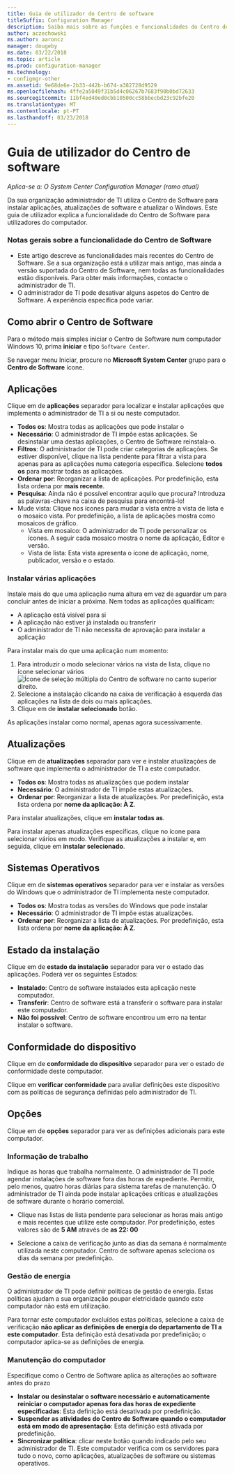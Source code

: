 ```yaml
---
title: Guia de utilizador do Centro de software
titleSuffix: Configuration Manager
description: Saiba mais sobre as funções e funcionalidades do Centro de Software
author: aczechowski
ms.author: aaroncz
manager: dougeby
ms.date: 03/22/2018
ms.topic: article
ms.prod: configuration-manager
ms.technology:
- configmgr-other
ms.assetid: 9e68de6e-2b33-442b-b674-a382728d9529
ms.openlocfilehash: 4ffe2a5049f31b5d4c06267b7683f90b0bd72633
ms.sourcegitcommit: 11bf4ed40ed0cbb10500cc58bbecbd23c92bfe20
ms.translationtype: MT
ms.contentlocale: pt-PT
ms.lasthandoff: 03/23/2018
---
```

# <a name="software-center-user-guide"></a>Guia de utilizador do Centro de software

*Aplica-se a: O System Center Configuration Manager (ramo atual)*

Da sua organização administrador de TI utiliza o Centro de Software para instalar aplicações, atualizações de software e atualizar o Windows. Este guia de utilizador explica a funcionalidade do Centro de Software para utilizadores do computador.

### <a name="general-notes-about-software-center-functionality"></a>Notas gerais sobre a funcionalidade do Centro de Software
- Este artigo descreve as funcionalidades mais recentes do Centro de Software. Se a sua organização está a utilizar mais antigo, mas ainda a versão suportada do Centro de Software, nem todas as funcionalidades estão disponíveis. Para obter mais informações, contacte o administrador de TI.
- O administrador de TI pode desativar alguns aspetos do Centro de Software. A experiência específica pode variar.
<!-- - Your IT admin may change the color of Software Center, and add your organization's logo. The images in this article show the default experience. -->



## <a name="how-to-open-software-center"></a>Como abrir o Centro de Software

Para o método mais simples iniciar o Centro de Software num computador Windows 10, prima **iniciar** e tipo `Software Center`. 

Se navegar menu Iniciar, procure no **Microsoft System Center** grupo para o **Centro de Software** ícone.



## <a name="applications"></a>Aplicações

Clique em de **aplicações** separador para localizar e instalar aplicações que implementa o administrador de TI a si ou neste computador.
- **Todos os**: Mostra todas as aplicações que pode instalar o
- **Necessário**: O administrador de TI impõe estas aplicações. Se desinstalar uma destas aplicações, o Centro de Software reinstala-o.
- **Filtros**: O administrador de TI pode criar categorias de aplicações. Se estiver disponível, clique na lista pendente para filtrar a vista para apenas para as aplicações numa categoria específica. Selecione **todos os** para mostrar todas as aplicações.
- **Ordenar por**: Reorganizar a lista de aplicações. Por predefinição, esta lista ordena por **mais recente**.
- **Pesquisa**: Ainda não é possível encontrar aquilo que procura? Introduza as palavras-chave na caixa de pesquisa para encontrá-lo!
-  Mude vista: Clique nos ícones para mudar a vista entre a vista de lista e o mosaico vista. Por predefinição, a lista de aplicações mostra como mosaicos de gráfico. 
    - Vista em mosaico: O administrador de TI pode personalizar os ícones. A seguir cada mosaico mostra o nome da aplicação, Editor e versão. 
    - Vista de lista: Esta vista apresenta o ícone de aplicação, nome, publicador, versão e o estado. 


### <a name="install-multiple-applications"></a>Instalar várias aplicações 
<!-- 1357126 -->
Instale mais do que uma aplicação numa altura em vez de aguardar um para concluir antes de iniciar a próxima. Nem todas as aplicações qualificam:
- A aplicação está visível para si
- A aplicação não estiver já instalada ou transferir
- O administrador de TI não necessita de aprovação para instalar a aplicação

Para instalar mais do que uma aplicação num momento:
 1. Para introduzir o modo selecionar vários na vista de lista, clique no ícone selecionar vários ![Ícone de seleção múltipla do Centro de software](media/software-center-multi-select-apps.png) no canto superior direito.
 2. Selecione a instalação clicando na caixa de verificação à esquerda das aplicações na lista de dois ou mais aplicações.
 3. Clique em de **instalar selecionado** botão.

As aplicações instalar como normal, apenas agora sucessivamente.




## <a name="updates"></a>Atualizações

Clique em de **atualizações** separador para ver e instalar atualizações de software que implementa o administrador de TI a este computador.  
- **Todos os**: Mostra todas as atualizações que podem instalar
- **Necessário**: O administrador de TI impõe estas atualizações.
- **Ordenar por**: Reorganizar a lista de atualizações. Por predefinição, esta lista ordena por **nome da aplicação: À Z**.

Para instalar atualizações, clique em **instalar todas as**.

Para instalar apenas atualizações específicas, clique no ícone para selecionar vários em modo. Verifique as atualizações a instalar e, em seguida, clique em **instalar selecionado**.



## <a name="operating-systems"></a>Sistemas Operativos

Clique em de **sistemas operativos** separador para ver e instalar as versões do Windows que o administrador de TI implementa neste computador.  
- **Todos os**: Mostra todas as versões do Windows que pode instalar
- **Necessário**: O administrador de TI impõe estas atualizações.
- **Ordenar por**: Reorganizar a lista de atualizações. Por predefinição, esta lista ordena por **nome da aplicação: À Z**.



## <a name="installation-status"></a>Estado da instalação

Clique em de **estado da instalação** separador para ver o estado das aplicações. Poderá ver os seguintes Estados:
- **Instalado**: Centro de software instalados esta aplicação neste computador.
- **Transferir**: Centro de software está a transferir o software para instalar este computador.
- **Não foi possível**: Centro de software encontrou um erro na tentar instalar o software.



## <a name="device-compliance"></a>Conformidade do dispositivo

Clique em de **conformidade do dispositivo** separador para ver o estado de conformidade deste computador.

Clique em **verificar conformidade** para avaliar definições este dispositivo com as políticas de segurança definidas pelo administrador de TI.



## <a name="options"></a>Opções

Clique em de **opções** separador para ver as definições adicionais para este computador.

### <a name="work-information"></a>Informação de trabalho

Indique as horas que trabalha normalmente. O administrador de TI pode agendar instalações de software fora das horas de expediente. Permitir, pelo menos, quatro horas diárias para sistema tarefas de manutenção. O administrador de TI ainda pode instalar aplicações críticas e atualizações de software durante o horário comercial.

- Clique nas listas de lista pendente para selecionar as horas mais antigo e mais recentes que utilize este computador. Por predefinição, estes valores são de **5 AM** através de **as 22: 00**

- Selecione a caixa de verificação junto as dias da semana é normalmente utilizada neste computador. Centro de software apenas seleciona os dias da semana por predefinição.  


### <a name="power-management"></a>Gestão de energia

O administrador de TI pode definir políticas de gestão de energia. Estas políticas ajudam a sua organização poupar eletricidade quando este computador não está em utilização. 

Para tornar este computador excluídos estas políticas, selecione a caixa de verificação **não aplicar as definições de energia do departamento de TI a este computador**. Esta definição está desativada por predefinição; o computador aplica-se as definições de energia. 


### <a name="computer-maintenance"></a>Manutenção do computador

Especifique como o Centro de Software aplica as alterações ao software antes do prazo
- **Instalar ou desinstalar o software necessário e automaticamente reiniciar o computador apenas fora das horas de expediente especificadas**: Esta definição está desativada por predefinição.
- **Suspender as atividades do Centro de Software quando o computador está em modo de apresentação**: Esta definição está ativada por predefinição.
- **Sincronizar política**: clicar neste botão quando indicado pelo seu administrador de TI. Este computador verifica com os servidores para tudo o novo, como aplicações, atualizações de software ou sistemas operativos.

